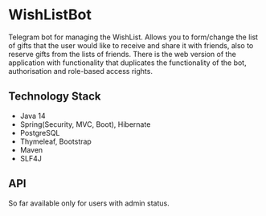 # WishListBot

Telegram bot for managing the WishList. Allows you to form/change the list of gifts that the user would like to receive
and share it with friends, also to reserve gifts from the lists of friends. There is the web version of the application
with functionality that duplicates the functionality of the bot, authorisation and role-based access rights.

## Technology Stack

- Java 14
- Spring(Security, MVC, Boot), Hibernate
- PostgreSQL
- Thymeleaf, Bootstrap
- Maven
- SLF4J

## API

So far available only for users with admin status.



